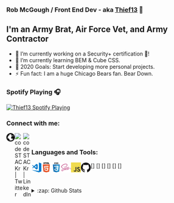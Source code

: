 ### Rob McGough / Front End Dev - aka [Thief13][website] 👋

## I'm an Army Brat, Air Force Vet, and Army Contractor

- 🔭 I’m currently working on a Security+ certification 🤣!
- 🌱 I’m currently learning BEM & Cube CSS. 
- 🥅 2020 Goals: Start developing more personal projects.
- ⚡ Fun fact: I am a huge Chicago Bears fan. Bear Down.

### Spotify Playing 🎧
[<img src="https://now-playing-codestackr.vercel.app/api/spotify-playing" alt="Thief13 Spotify Playing" width="350" />](https://open.spotify.com/user/l1dxpydb40b50x5i0kwfdlp9l)

### Connect with me:

[<img align="left" alt="onethree.dev" width="22px" src="https://raw.githubusercontent.com/iconic/open-iconic/master/svg/globe.svg" />][website]
[<img align="left" alt="codeSTACKr | Twitter" width="22px" src="https://cdn.jsdelivr.net/npm/simple-icons@v3/icons/twitter.svg" />][twitter]
[<img align="left" alt="codeSTACKr | LinkedIn" width="22px" src="https://cdn.jsdelivr.net/npm/simple-icons@v3/icons/linkedin.svg" />][linkedin]

<br />

### Languages and Tools:

[<img align="left" alt="Visual Studio Code" width="26px" src="https://raw.githubusercontent.com/github/explore/80688e429a7d4ef2fca1e82350fe8e3517d3494d/topics/visual-studio-code/visual-studio-code.png" />]
[<img align="left" alt="HTML5" width="26px" src="https://raw.githubusercontent.com/github/explore/80688e429a7d4ef2fca1e82350fe8e3517d3494d/topics/html/html.png" />]
[<img align="left" alt="CSS3" width="26px" src="https://raw.githubusercontent.com/github/explore/80688e429a7d4ef2fca1e82350fe8e3517d3494d/topics/css/css.png" />]
[<img align="left" alt="Sass" width="26px" src="https://raw.githubusercontent.com/github/explore/80688e429a7d4ef2fca1e82350fe8e3517d3494d/topics/sass/sass.png" />]
[<img align="left" alt="JavaScript" width="26px" src="https://raw.githubusercontent.com/github/explore/80688e429a7d4ef2fca1e82350fe8e3517d3494d/topics/javascript/javascript.png" />]
[<img align="left" alt="GitHub" width="26px" src="https://raw.githubusercontent.com/github/explore/78df643247d429f6cc873026c0622819ad797942/topics/github/github.png" />]

<br />
<br />

<details>
  <summary>:zap: Github Stats</summary>

  <img align="left" alt="Thief13's Github Stats" src="https://github-readme-stats.codestackr.vercel.app/api?username=Thief13&show_icons=true&hide_border=true" />

</details>

[website]: https://onethree.dev
[twitter]: https://twitter.com/rob13mcg
[linkedin]: https://linkedin.com/in/robmcgough
 
